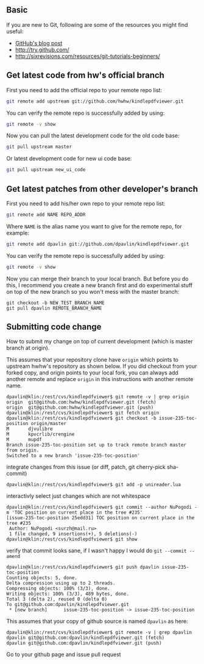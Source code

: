 ## Basic
If you are new to Git, following are some of the resources you might find useful:
* [GitHub's blog post][new-to-git]
* http://try.github.com/
* http://sixrevisions.com/resources/git-tutorials-beginners/

## Get latest code from hw's official branch
First you need to add the official repo to your remote repo list:
```bash
git remote add upstream git://github.com/hwhw/kindlepdfviewer.git
```

You can verify the remote repo is successfully added by using:
```bash
git remote -v show
```

Now you can pull the latest development code for the old code base:
```bash
git pull upstream master
```

Or latest development code for new ui code base:
```bash
git pull upstream new_ui_code
```


## Get latest patches from other developer's branch
First you need to add his/her own repo to your remote repo list:
```bash
git remote add NAME REPO_ADDR
```
Where `NAME` is the alias name you want to give for the remote repo, for example:
```bash
git remote add dpavlin git://github.com/dpavlin/kindlepdfviewer.git
```

You can verify the remote repo is successfully added by using:
```bash
git remote -v show
```

Now you can merge their branch to your local branch. But before you do this, I recommend you create a new branch first and do experimental stuff on top of the new branch so you won't mess with the master branch:
```
git checkout -b NEW_TEST_BRANCH_NAME
git pull dpavlin REMOTE_BRANCH_NAME
```

## Submitting code change
How to submit my change on top of current development (which is master branch at origin).

This assumes that your repository clone have `origin` which points to upstream hwhw's repository as shown below. If you did checkout from your forked copy, and origin points to your local fork, you can always add another remote and replace `origin` in this instructions with another remote name.

```
dpavlin@klin:/rest/cvs/kindlepdfviewer$ git remote -v | grep origin
origin  git@github.com:hwhw/kindlepdfviewer.git (fetch)
origin  git@github.com:hwhw/kindlepdfviewer.git (push)
dpavlin@klin:/rest/cvs/kindlepdfviewer$ git fetch origin
dpavlin@klin:/rest/cvs/kindlepdfviewer$ git checkout -b issue-235-toc-position origin/master
M       djvulibre
M       kpvcrlib/crengine
M       mupdf
Branch issue-235-toc-position set up to track remote branch master from origin.
Switched to a new branch 'issue-235-toc-position'
```

integrate changes from this issue (or diff, patch, git cherry-pick sha-commit)

```
dpavlin@klin:/rest/cvs/kindlepdfviewer$ git add -p unireader.lua
```
interactivly select just changes which are not whitespace

```
dpavlin@klin:/rest/cvs/kindlepdfviewer$ git commit --author NuPogodi -m 'TOC position on current place in the tree #235'
[issue-235-toc-position 25edd31] TOC position on current place in the tree #235
 Author: NuPogodi <surzh@mail.ru>
 1 file changed, 9 insertions(+), 5 deletions(-)
dpavlin@klin:/rest/cvs/kindlepdfviewer$ git show
```

verify that commit looks sane, if I wasn't happy I would do `git --commit --amend`

```
dpavlin@klin:/rest/cvs/kindlepdfviewer$ git push dpavlin issue-235-toc-position
Counting objects: 5, done.
Delta compression using up to 2 threads.
Compressing objects: 100% (3/3), done.
Writing objects: 100% (3/3), 489 bytes, done.
Total 3 (delta 2), reused 0 (delta 0)
To git@github.com:dpavlin/kindlepdfviewer.git
 * [new branch]      issue-235-toc-position -> issue-235-toc-position
```

This assumes that your copy of github source is named `dpavlin` as here:

```
dpavlin@klin:/rest/cvs/kindlepdfviewer$ git remote -v | grep dpavlin
dpavlin git@github.com:dpavlin/kindlepdfviewer.git (fetch)
dpavlin git@github.com:dpavlin/kindlepdfviewer.git (push)
```

Go to your github page and issue pull request





[new-to-git]:https://github.com/blog/120-new-to-git
